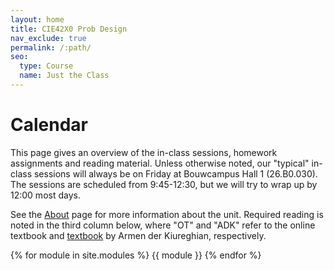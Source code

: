 ```yaml
---
layout: home
title: CIE42X0 Prob Design
nav_exclude: true
permalink: /:path/
seo:
  type: Course
  name: Just the Class
---
```


# Calendar

This page gives an overview of the in-class sessions, homework assignments and reading material. Unless otherwise noted, our "typical" in-class sessions will always be on Friday at Bouwcampus Hall 1 (26.B0.030). The sessions are scheduled from 9:45-12:30, but we will try to wrap up by 12:00 most days.

See the [About](about.md) page for more information about the unit. Required reading is noted in the third column below, where "OT" and "ADK" refer to the online textbook and [textbook](https://doi.org/10.1017/9781108991889) by Armen der Kiureghian, respectively.

{% for module in site.modules %}
{{ module }}
{% endfor %}
